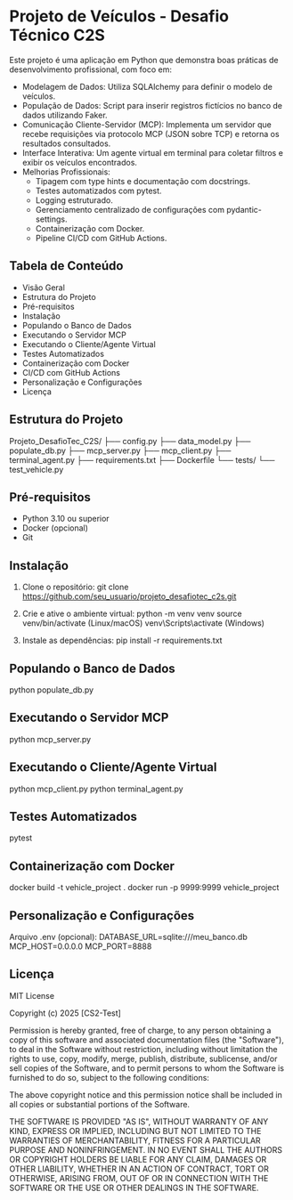
# Projeto de Veículos - Desafio Técnico C2S

Este projeto é uma aplicação em Python que demonstra boas práticas de desenvolvimento profissional, com foco em:

- Modelagem de Dados: Utiliza SQLAlchemy para definir o modelo de veículos.
- População de Dados: Script para inserir registros fictícios no banco de dados utilizando Faker.
- Comunicação Cliente-Servidor (MCP): Implementa um servidor que recebe requisições via protocolo MCP (JSON sobre TCP) e retorna os resultados consultados.
- Interface Interativa: Um agente virtual em terminal para coletar filtros e exibir os veículos encontrados.
- Melhorias Profissionais:
  - Tipagem com type hints e documentação com docstrings.
  - Testes automatizados com pytest.
  - Logging estruturado.
  - Gerenciamento centralizado de configurações com pydantic-settings.
  - Containerização com Docker.
  - Pipeline CI/CD com GitHub Actions.

## Tabela de Conteúdo

- Visão Geral
- Estrutura do Projeto
- Pré-requisitos
- Instalação
- Populando o Banco de Dados
- Executando o Servidor MCP
- Executando o Cliente/Agente Virtual
- Testes Automatizados
- Containerização com Docker
- CI/CD com GitHub Actions
- Personalização e Configurações
- Licença

## Estrutura do Projeto

Projeto_DesafioTec_C2S/
├── config.py
├── data_model.py
├── populate_db.py
├── mcp_server.py
├── mcp_client.py
├── terminal_agent.py
├── requirements.txt
├── Dockerfile
└── tests/
    └── test_vehicle.py

## Pré-requisitos

- Python 3.10 ou superior
- Docker (opcional)
- Git

## Instalação

1. Clone o repositório:
   git clone https://github.com/seu_usuario/projeto_desafiotec_c2s.git

2. Crie e ative o ambiente virtual:
   python -m venv venv
   source venv/bin/activate  (Linux/macOS)
   venv\Scripts\activate    (Windows)

3. Instale as dependências:
   pip install -r requirements.txt

## Populando o Banco de Dados

python populate_db.py

## Executando o Servidor MCP

python mcp_server.py

## Executando o Cliente/Agente Virtual

python mcp_client.py
python terminal_agent.py

## Testes Automatizados

pytest

## Containerização com Docker

docker build -t vehicle_project .
docker run -p 9999:9999 vehicle_project

## Personalização e Configurações

Arquivo .env (opcional):
DATABASE_URL=sqlite:///meu_banco.db
MCP_HOST=0.0.0.0
MCP_PORT=8888

## Licença

MIT License

Copyright (c) 2025 [CS2-Test]

Permission is hereby granted, free of charge, to any person obtaining a copy
of this software and associated documentation files (the "Software"), to deal
in the Software without restriction, including without limitation the rights
to use, copy, modify, merge, publish, distribute, sublicense, and/or sell
copies of the Software, and to permit persons to whom the Software is
furnished to do so, subject to the following conditions:

The above copyright notice and this permission notice shall be included in all
copies or substantial portions of the Software.

THE SOFTWARE IS PROVIDED "AS IS", WITHOUT WARRANTY OF ANY KIND, EXPRESS OR
IMPLIED, INCLUDING BUT NOT LIMITED TO THE WARRANTIES OF MERCHANTABILITY,
FITNESS FOR A PARTICULAR PURPOSE AND NONINFRINGEMENT. IN NO EVENT SHALL THE
AUTHORS OR COPYRIGHT HOLDERS BE LIABLE FOR ANY CLAIM, DAMAGES OR OTHER
LIABILITY, WHETHER IN AN ACTION OF CONTRACT, TORT OR OTHERWISE, ARISING FROM,
OUT OF OR IN CONNECTION WITH THE SOFTWARE OR THE USE OR OTHER DEALINGS IN THE
SOFTWARE.
